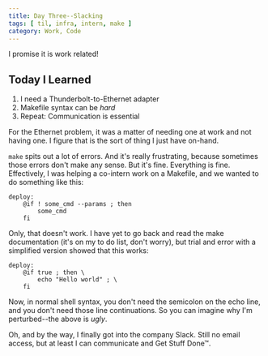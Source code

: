 ```yaml
---
title: Day Three--Slacking
tags: [ til, infra, intern, make ]
category: Work, Code
---
```


I promise it is work related!

## Today I Learned

1. I need a Thunderbolt-to-Ethernet adapter
2. Makefile syntax can be *hard*
3. Repeat: Communication is essential

For the Ethernet problem, it was a matter of needing one at work and not having
one. I figure that is the sort of thing I just have on-hand.

`make` spits out a lot of errors. And it's really frustrating, because sometimes
those errors don't make any sense. But it's fine. Everything is fine.
Effectively, I was helping a co-intern work on a Makefile, and we wanted to do
something like this:

```make
deploy:
	@if ! some_cmd --params ; then
		some_cmd
	fi
```

Only, that doesn't work. I have yet to go back and read the make documentation
(it's on my to do list, don't worry), but trial and error with a simplified
version showed that this works:

```make
deploy:
	@if true ; then \
		echo "Hello world" ; \
	fi
```

Now, in normal shell syntax, you don't need the semicolon on the echo line, and
you don't need those line continuations. So you can imagine why I'm
perturbed--the above is *ugly*.

Oh, and by the way, I finally got into the company Slack. Still no email access,
but at least I can communicate and Get Stuff Done™.
